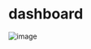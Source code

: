 # dashboard


![image](https://github.com/user-attachments/assets/3e3441c6-94dd-4338-a311-0c625642ad8e)
